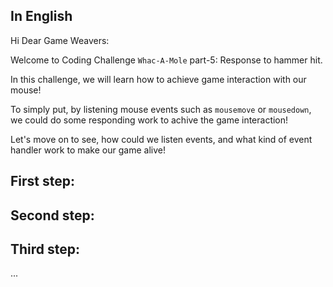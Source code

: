 ## In English

Hi Dear Game Weavers:

Welcome to Coding Challenge `Whac-A-Mole` part-5: Response to hammer hit.


In this challenge, we will learn how to achieve game interaction with our mouse!

To simply put, by listening mouse events such as `mousemove` or `mousedown`, we could do some responding work to achive the game interaction!

Let's move on to see, how could we listen events, and what kind of event handler work to make our game alive!


## First step: 




## Second step:




## Third step:



...
